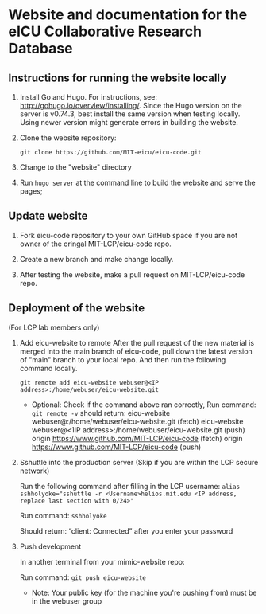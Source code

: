 # Website and documentation for the eICU Collaborative Research Database

## Instructions for running the website locally

1. Install Go and Hugo. For instructions, see: http://gohugo.io/overview/installing/. Since the Hugo version on the server is v0.74.3, best install the same version when testing locally. Using newer version might generate errors in building the website. 

2. Clone the website repository:
   ```
   git clone https://github.com/MIT-eicu/eicu-code.git
   ```
3. Change to the "website" directory
4. Run ```hugo server``` at the command line to build the website and serve the pages;

## Update website 

1. Fork eicu-code repository to your own GitHub space if you are not owner of the oringal MIT-LCP/eicu-code repo. 

2. Create a new branch and make change locally. 

3. After testing the website, make a pull request on MIT-LCP/eicu-code repo. 


## Deployment of the website
(For LCP lab members only)

1. Add eicu-website to remote
   After the pull request of the new material is merged into the main branch of eicu-code, pull down the latest version of "main" branch to your local repo. And then run the following command locally. 
 
   `git remote add eicu-website webuser@<IP address>:/home/webuser/eicu-website.git`
 
   * Optional: Check if the command above ran correctly,
   Run command: `git remote -v`
   should return:
   eicu-website webuser@<IP address>:/home/webuser/eicu-website.git (fetch)
   eicu-website webuser@<1IP address>:/home/webuser/eicu-website.git (push)
   origin   https://www.github.com/MIT-LCP/eicu-code (fetch)
   origin   https://www.github.com/MIT-LCP/eicu-code (push)
 
2. Sshuttle into the production server
 (Skip if you are within the LCP secure network)
 
   Run the following command after filling in the  LCP username: `alias sshholyoke="sshuttle -r <Username>helios.mit.edu <IP address, replace last section with 0/24>"`
 
   Run command: `sshholyoke`
 
   Should return:  “client: Connected” after you enter your password
 
3. Push development
 
   In another terminal from your mimic-website repo:
 
   Run command: `git push eicu-website`

   * Note:
   Your public key (for the machine you're pushing from) must be in the webuser group

